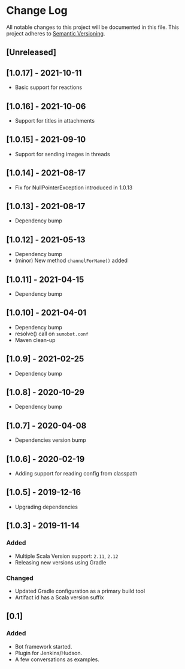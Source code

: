 # Change Log
All notable changes to this project will be documented in this file.
This project adheres to [Semantic Versioning](http://semver.org/).

## [Unreleased]

## [1.0.17] - 2021-10-11
- Basic support for reactions

## [1.0.16] - 2021-10-06
- Support for titles in attachments

## [1.0.15] - 2021-09-10
- Support for sending images in threads

## [1.0.14] - 2021-08-17
- Fix for NullPointerException introduced in 1.0.13

## [1.0.13] - 2021-08-17
- Dependency bump

## [1.0.12] - 2021-05-13
- Dependency bump
- (minor) New method `channelForName()` added

## [1.0.11] - 2021-04-15
- Dependency bump

## [1.0.10] - 2021-04-01
- Dependency bump
- resolve() call on `sumobot.conf`
- Maven clean-up

## [1.0.9] - 2021-02-25
- Dependency bump

## [1.0.8] - 2020-10-29
- Dependency bump

## [1.0.7] - 2020-04-08
- Dependencies version bump

## [1.0.6] - 2020-02-19
- Adding support for reading config from classpath

## [1.0.5] - 2019-12-16
- Upgrading dependencies

## [1.0.3] - 2019-11-14

### Added
- Multiple Scala Version support: `2.11`, `2.12`
- Releasing new versions using Gradle

### Changed
- Updated Gradle configuration as a primary build tool
- Artifact id has a Scala version suffix

## [0.1]

### Added
- Bot framework started.
- Plugin for Jenkins/Hudson.
- A few conversations as examples. 
